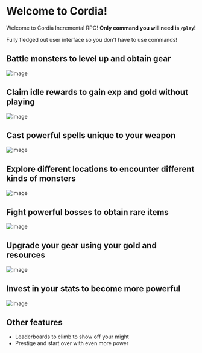 # Welcome to Cordia!
Welcome to Cordia Incremental RPG!
**Only command you will need is `/play`!**

Fully fledged out user interface so you don't have to use commands!

## Battle monsters to level up and obtain gear
![image](https://github.com/user-attachments/assets/0a56c23d-f7ee-4a69-a709-eb6647c83838)

## Claim idle rewards to gain exp and gold without playing
![image](https://github.com/user-attachments/assets/298c4a9a-9dc3-4ab9-a571-9087d928a557)

## Cast powerful spells unique to your weapon
![image](https://github.com/user-attachments/assets/13b4b5d9-0e17-47ad-a472-4d7dcc79776d)

## Explore different locations to encounter different kinds of monsters
![image](https://github.com/user-attachments/assets/ecc67caf-7f6a-40c9-8634-9418824a31d1)

## Fight powerful bosses to obtain rare items
  ![image](https://github.com/user-attachments/assets/eaf07cbc-7c5b-4384-8069-d0415eba3e74)

## Upgrade your gear using your gold and resources
![image](https://github.com/user-attachments/assets/3718f34e-ee3a-4356-b51e-95d85cf5a957)

## Invest in your stats to become more powerful
![image](https://github.com/user-attachments/assets/2bbfd622-d1b2-43a6-a5f7-72c469f64e2a)

## Other features
- Leaderboards to climb to show off your might
- Prestige and start over with even more power


